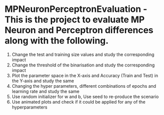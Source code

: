 # MPNeuronPerceptronEvaluation - This is the project to evaluate MP Neuron and Perceptron differences along with the following.
1. Change the test and training size values and study the corresponding impact
2. Change the threshold of the binarisation and study the corresponding impact
3. Plot the parameter space in the X-axis and Accuracy (Train and Test) in the Y-axis and study the same
4. Changing the hyper parameters, different combinations of epochs and learning rate and study the same
5. Use random initializer for w and b, Use seed to re-produce the scenario
6. Use animated plots and check if it could be applied for any of the hyperparameters
